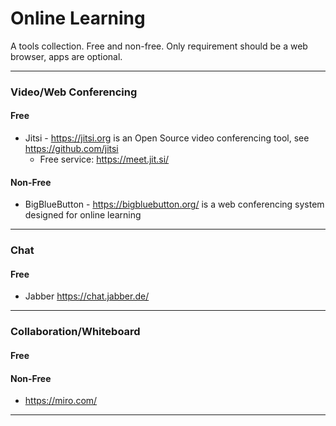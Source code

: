 Online Learning
===============

A tools collection. Free and non-free. Only requirement should be a web browser, apps are optional.

---

### Video/Web Conferencing
  #### Free
  * Jitsi - https://jitsi.org is an Open Source video conferencing tool, see https://github.com/jitsi
    * Free service: https://meet.jit.si/

  #### Non-Free
  * BigBlueButton - https://bigbluebutton.org/ is a web conferencing system designed for online learning

---

### Chat
  #### Free
  * Jabber https://chat.jabber.de/

---

### Collaboration/Whiteboard
  #### Free
  
  #### Non-Free
  * https://miro.com/

---
